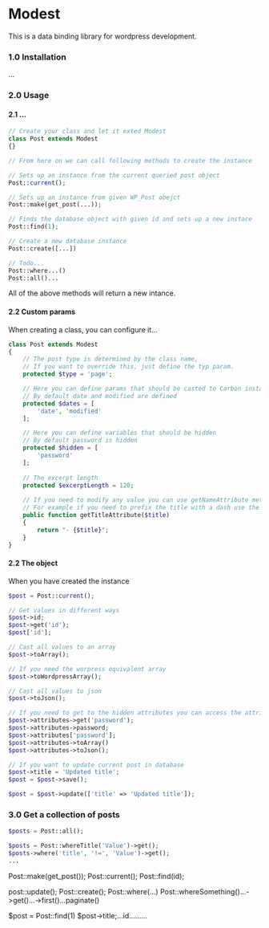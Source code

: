 # Modest
This is a data binding library for wordpress development. 

### 1.0 Installation
...

### 2.0 Usage

#### 2.1 ...
```php
// Create your class and let it exted Modest
class Post extends Modest
{}

// From here on we can call following methods to create the instance

// Sets up an instance from the current queried post object
Post::current();

// Sets up an instance from given WP_Post obejct
Post::make(get_post(...));

// Finds the database object with given id and sets up a new instace
Post::find(1);

// Create a new database instance
Post::create([...])

// Todo...
Post::where...()
Post::all()...
```
All of the above methods will return a new intance. 

#### 2.2 Custom params
When creating a class, you can configure it... 
```php
class Post extends Modest
{
    // The post type is determined by the class name, 
    // If you want to override this, just define the typ param.
    protected $type = 'page';

    // Here you can define params that should be casted to Carbon instances,
    // By default date and modified are defined
    protected $dates = [
        'date', 'modified'
    ];

    // Here you can define variables that should be hidden 
    // By default password is hidden
    protected $hidden = [
        'password'
    ];
    
    // The excerpt length
    protected $excerptLength = 120;
    
    // If you need to modify any value you can use getNameAttribute method
    // For example if you need to prefix the title with a dash use the following method
    public function getTitleAttribute($title)
    {
        return "- {$title}";        
    }
}
```

#### 2.2 The object
When you have created the instance
```php
$post = Post::current();

// Get values in different ways
$post->id;
$post->get('id');
$post['id'];

// Cast all values to an array
$post->toArray();

// If you need the worpress equivalent array
$post->toWordpressArray();

// Cast all values to json
$post->toJson();

// If you need to get to the hidden attributes you can access the attributes object directly
$post->attributes->get('password');
$post->attributes->password;
$post->attributes['password'];
$post->attributes->toArray()
$post->attributes->toJson();

// If you want to update current post in database
$post->title = 'Updated title';
$post = $post->save();

$post = $post->update(['title' => 'Updated title']);
```

### 3.0 Get a collection of posts
```php
$posts = Post::all();

$posts = Post::whereTitle('Value')->get();
$posts->where('title', '!=', 'Value')->get();
...
```
Post::make(get_post());
Post::current();
Post::find(id);

post::update();
Post::create();
Post::where(...)
Post::whereSomething()...->get()...->first()...paginate()

$post = Post::find(1)
$post->title;...id.........
